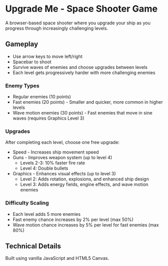 # Upgrade Me - Space Shooter Game

A browser-based space shooter where you upgrade your ship as you progress through increasingly challenging levels.

## Gameplay

- Use arrow keys to move left/right
- Spacebar to shoot
- Survive waves of enemies and choose upgrades between levels
- Each level gets progressively harder with more challenging enemies

### Enemy Types

- Regular enemies (10 points)
- Fast enemies (20 points) - Smaller and quicker, more common in higher levels
- Wave motion enemies (30 points) - Fast enemies that move in sine waves (requires Graphics Level 3)

### Upgrades

After completing each level, choose one free upgrade:
- Speed - Increases ship movement speed
- Guns - Improves weapon system (up to level 4)
  - Levels 2-3: 10% faster fire rate
  - Level 4: Double bullets
- Graphics - Enhances visual effects (up to level 3)
  - Level 2: Adds rotation, explosions, and enhanced ship design
  - Level 3: Adds energy fields, engine effects, and wave motion enemies

### Difficulty Scaling

- Each level adds 5 more enemies
- Fast enemy chance increases by 2% per level (max 50%)
- Wave motion chance increases by 5% per level for fast enemies (max 80%)

## Technical Details

Built using vanilla JavaScript and HTML5 Canvas. 